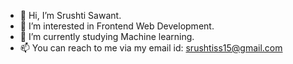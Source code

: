 - 👋 Hi, I’m Srushti Sawant.
- 👀 I’m interested in Frontend Web Development. 
- 🌱 I’m currently studying Machine learning.
- 📫 You can reach to me via my email id: srushtiss15@gmail.com

<!---
SrushtiSawant15/SrushtiSawant15 is a ✨ special ✨ repository because its `README.md` (this file) appears on your GitHub profile.
You can click the Preview link to take a look at your changes.
--->
